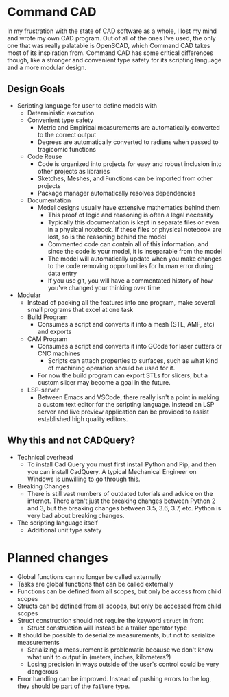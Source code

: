 # Command CAD

In my frustration with the state of CAD software as a whole, I lost my mind and wrote my own CAD program. Out of all of the ones I've used, the only one that was really palatable is OpenSCAD, which Command CAD takes most of its inspiration from. Command CAD has some critical differences though, like a stronger and convenient type safety for its scripting language and a more modular design.

## Design Goals

* Scripting language for user to define models with
  * Deterministic execution
  * Convenient type safety
    * Metric and Empirical measurements are automatically converted to the correct output
	* Degrees are automatically converted to radians when passed to tragicomic functions
  * Code Reuse
    * Code is organized into projects for easy and robust inclusion into other projects as libraries
    * Sketches, Meshes, and Functions can be imported from other projects
	* Package manager automatically resolves dependencies
  * Documentation
    * Model designs usually have extensive mathematics behind them
	  * This proof of logic and reasoning is often a legal necessity
	  * Typically this documentation is kept in separate files or even in a physical notebook. If these files or physical notebook are lost, so is the reasoning behind the model
	  * Commented code can contain all of this information, and since the code is your model, it is inseparable from the model
	  * The model will automatically update when you make changes to the code removing opportunities for human error during data entry
	  * If you use git, you will have a commentated history of how you've changed your thinking over time
* Modular
  * Instead of packing all the features into one program, make several small programs that excel at one task
  * Build Program
    * Consumes a script and converts it into a mesh (STL, AMF, etc) and exports
  * CAM Program
    * Consumes a script and converts it into GCode for laser cutters or CNC machines
	  * Scripts can attach properties to surfaces, such as what kind of machining operation should be used for it.
	* For now the build program can export STLs for slicers, but a custom slicer may become a goal in the future.
  * LSP-server
    * Between Emacs and VSCode, there really isn't a point in making a custom text editor for the scripting language. Instead an LSP server and live preview application can be provided to assist established high quality editors.

## Why this and not CADQuery?

* Technical overhead
  * To install Cad Query you must first install Python and Pip, and then you can install CadQuery. A typical Mechanical Engineer on Windows is unwilling to go through this.
* Breaking Changes
  * There is still vast numbers of outdated tutorials and advice on the internet. There aren't just the breaking changes between Python 2 and 3, but the breaking changes between 3.5, 3.6, 3.7, etc. Python is very bad about breaking changes.
* The scripting language itself
  * Additional unit type safety

# Planned changes

* Global functions can no longer be called externally
* Tasks are global functions that can be called externally
* Functions can be defined from all scopes, but only be access from child scopes
* Structs can be defined from all scopes, but only be accessed from child scopes
* Struct construction should not require the keyword `struct` in front
  * Struct construction will instead be a trailer operator type
* It should be possible to deserialize measurements, but not to serialize measurements
  * Serializing a measurement is problematic because we don't know what unit to output in (meters, inches, kilometers?)
  * Losing precision in ways outside of the user's control could be very dangerous
* Error handling can be improved. Instead of pushing errors to the log, they should be part of the `failure` type.
